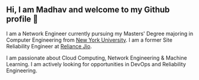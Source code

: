 ## Hi, I am Madhav and welcome to my Github profile 👋

I am a Network Engineer currently pursuing my Masters' Degree majoring in Computer Engineering from [New York University](https://www.nyu.edu/). I am a former Site Reliability Engineer at [Reliance Jio](https://www.jio.com/).

I am passionate about Cloud Computing, Network Engineering & Machine Learning. I am actively looking for opportunities in DevOps and Reliability Engineering.   


